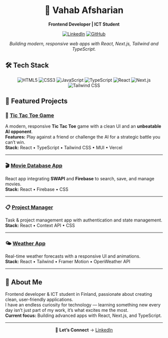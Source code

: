 <div align="center">

# 🚀 Vahab Afsharian

**Frontend Developer | ICT Student**

[![LinkedIn](https://img.shields.io/badge/LinkedIn-0077B5?style=flat-square&logo=linkedin&logoColor=white)](https://www.linkedin.com/in/vahab-afsharian-veev1337/)
[![GitHub](https://img.shields.io/badge/GitHub-100000?style=flat-square&logo=github&logoColor=white)](https://github.com/viboverse)

_Building modern, responsive web apps with React, Next.js, Tailwind and TypeScript._

</div>

## 🛠 Tech Stack

<div align="center">

![HTML5](https://img.shields.io/badge/HTML5-E34F26?style=flat-square&logo=html5&logoColor=white)
![CSS3](https://img.shields.io/badge/CSS3-1572B6?style=flat-square&logo=css3&logoColor=white)
![JavaScript](https://img.shields.io/badge/JavaScript-F7DF1E?style=flat-square&logo=javascript&logoColor=black)
![TypeScript](https://img.shields.io/badge/TypeScript-3178C6?style=flat-square&logo=typescript&logoColor=white)
![React](https://img.shields.io/badge/React-61DAFB?style=flat-square&logo=react&logoColor=black)
![Next.js](https://img.shields.io/badge/Next.js-000000?style=flat-square&logo=nextdotjs&logoColor=white)
![Tailwind CSS](https://img.shields.io/badge/Tailwind_CSS-38B2AC?style=flat-square&logo=tailwind-css&logoColor=white)

</div>

## 📌 Featured Projects

### 🎯 [Tic Tac Toe Game](https://tic-tac-toe-bay-mu-94.vercel.app/)

A modern, responsive **Tic Tac Toe** game with a clean UI and an **unbeatable AI opponent**.  
**Features:** Play against a friend or challenge the AI for a strategic battle you can’t win.  
**Stack:** React • TypeScript • Tailwind CSS • MUI • Vercel

---

### 🎬 [Movie Database App](https://fetch-movie-app.vercel.app)

React app integrating **SWAPI** and **Firebase** to search, save, and manage movies.  
**Stack:** React • Firebase • CSS

---

### 📋 [Project Manager](https://project-manager-app-nine.vercel.app)

Task & project management app with authentication and state management.  
**Stack:** React • Context API • CSS

---

### 🌤️ [Weather App](https://react-weather-app-indol-five.vercel.app)

Real-time weather forecasts with a responsive UI and animations.  
**Stack:** React • Tailwind • Framer Motion • OpenWeather API

---

## 🌱 About Me

Frontend developer & ICT student in Finland, passionate about creating clean, user-friendly applications.  
I have an endless curiosity for technology — learning something new every day isn’t just part of my work, it’s what excites me the most.  
**Current focus:** Building advanced apps with React, Next.js, and TypeScript.

---

<div align="center">

💬 **Let’s Connect** → [LinkedIn](https://www.linkedin.com/in/vahab-afsharian-veev1337/)

</div>
